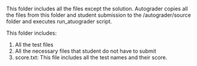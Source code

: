 This folder includes all the files except the solution. Autograder copies all the files
from this folder and student submission to the /autograder/source folder and executes
run_atuograder script.

This folder includes:

1. All the test files
2. All the necessary files that student do not have to submit
3. score.txt: This file includes all the test names and their score.
